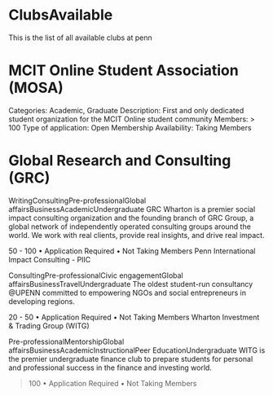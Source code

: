 # ClubsAvailable
This is the list of all available clubs at penn

# MCIT Online Student Association (MOSA)

Categories: Academic, Graduate
Description: First and only dedicated student organization for the MCIT Online student community
Members: > 100 
Type of application: Open Membership
Availability: Taking Members

# Global Research and Consulting (GRC)

WritingConsultingPre-professionalGlobal affairsBusinessAcademicUndergraduate
GRC Wharton is a premier social impact consulting organization and the founding branch of GRC Group, a global network of independently operated consulting groups around the world. We work with real clients, provide real insights, and drive real impact.

50 - 100  •  Application Required  •  Not Taking Members
Penn International Impact Consulting - PIIC

ConsultingPre-professionalCivic engagementGlobal affairsBusinessTravelUndergraduate
The oldest student-run consultancy @UPENN committed to empowering NGOs and social entrepreneurs in developing regions.

20 - 50  •  Application Required  •  Not Taking Members
Wharton Investment & Trading Group (WITG)

Pre-professionalMentorshipGlobal affairsBusinessAcademicInstructionalPeer EducationUndergraduate
WITG is the premier undergraduate finance club to prepare students for personal and professional success in the finance and investing world.

> 100  •  Application Required  •  Not Taking Members
